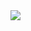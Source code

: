 <img src="https://readme-typing-svg.herokuapp.com?font=Fira+Code&size=24&duration=4000&color=FF6AC1&center=true&vCenter=true&width=600&lines=consol.log(;console.log('Hello+world!');Hello+world!;">

